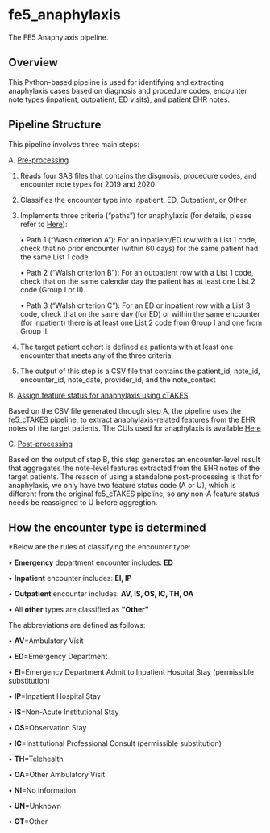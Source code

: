 # fe5_anaphylaxis
The FE5 Anaphylaxis pipeline.

## Overview
This Python-based pipeline is used for identifying and extracting anaphylaxis cases based on diagnosis and procedure codes, encounter note types (inpatient, outpatient, ED visits), and patient EHR notes.

## Pipeline Structure
This pipeline involves three main steps:

A. [Pre-processing](./anaphylaxis_preprocessing.ipynb)

1. Reads four SAS files that contains the disgnosis, procedure codes, and encounter note types for 2019 and 2020
2. Classifies the encounter type into Inpatient, ED, Outpatient, or Other.
3. Implements three criteria (“paths”) for anaphylaxis (for details, please refer to [Here](./Cohort%20identification%20of%20potential%20anaphylaxis%20events.pdf)):

    • Path 1 (“Wash criterion A”): For an inpatient/ED row with a List 1 code, check that no prior encounter (within 60 days) for the same patient had the same List 1 code.
   
    • Path 2 (“Walsh criterion B”): For an outpatient row with a List 1 code, check that on the same calendar day the patient has at least one List 2 code (Group I or II).
   
    • Path 3 (“Walsh criterion C”): For an ED or inpatient row with a List 3 code, check that on the same day (for ED) or within the same encounter (for inpatient) there is at least one List 2 code from Group I and one from Group II.
4. The target patient cohort is defined as patients with at least one encounter that meets any of the three criteria.
5. The output of this step is a CSV file that contains the patient_id, note_id, encounter_id, note_date, provider_id, and the note_context

B. [Assign feature status for anaphylaxis using cTAKES](./fe5_cTAKES)

Based on the CSV file generated through step A, the pipeline uses the [fe5_cTAKES pipeline](https://github.com/YLab-Open/fe5_cTAKES/tree/main), to extract anaphylaxis-related features from the EHR notes of the target patients. The CUIs used for anaphylaxis is available [Here](./fe5_cTAKES/CUI/anaphylaxis_umls_cui_clean.txt)

C. [Post-processing](./anaphylaxis_postprocessing.ipynb)

Based on the output of step B, this step generates an encounter-level result that aggregates the note-level features extracted from the EHR notes of the target patients. The reason of using a standalone post-processing is that for anaphylaxis, we only have two feature status code (A or U), which is different from the original fe5_cTAKES pipeline, so any non-A feature status needs be reassigned to U before aggregtion.

## How the encounter type is determined
*Below are the rules of classifying the encounter type:

• **Emergency** department encounter includes: **ED**

• **Inpatient** encounter includes: **EI, IP**

• **Outpatient** encounter includes: **AV, IS, OS, IC, TH, OA**

• All **other** types are classified as **"Other"**

The abbreviations are defined as follows:

• **AV**=Ambulatory  Visit

• **ED**=Emergency  Department

• **EI**=Emergency  Department  Admit  to  Inpatient  Hospital  Stay  (permissible  substitution)

• **IP**=Inpatient  Hospital  Stay

• **IS**=Non-Acute  Institutional  Stay

• **OS**=Observation  Stay

• **IC**=Institutional  Professional  Consult  (permissible  substitution)

• **TH**=Telehealth

• **OA**=Other  Ambulatory  Visit

• **NI**=No  information

• **UN**=Unknown

• **OT**=Other
